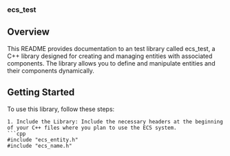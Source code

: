 ### ecs_test

## Overview

This README provides documentation to an test library called ecs_test, a C++ library designed for creating and managing entities with associated components. The library allows you to define and manipulate entities and their components dynamically.

## Getting Started

To use this library, follow these steps:

    1. Include the Library: Include the necessary headers at the beginning of your C++ files where you plan to use the ECS system.
    ```cpp
    #include "ecs_entity.h"
    #include "ecs_name.h"
